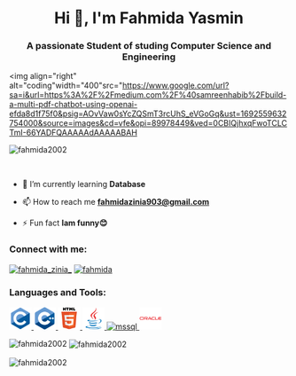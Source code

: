 <h1 align="center">Hi 👋, I'm Fahmida Yasmin</h1>
<h3 align="center">A passionate Student of studing Computer Science and Engineering</h3>

<img align="right" alt="coding"width="400"src="https://www.google.com/url?sa=i&url=https%3A%2F%2Fmedium.com%2F%40samreenhabib%2Fbuild-a-multi-pdf-chatbot-using-openai-efda8d1f75f0&psig=AOvVaw0sYcZQSmT3rcUhS_eVGoGq&ust=1692559632754000&source=images&cd=vfe&opi=89978449&ved=0CBIQjhxqFwoTCLCTmI-66YADFQAAAAAdAAAAABAH
<p align="left"> <img src="https://komarev.com/ghpvc/?username=fahmida2002&label=Profile%20views&color=0e75b6&style=flat" alt="fahmida2002" /> </p>

<p align="left"> <a href="https://twitter.com/" target="blank"><img src="https://img.shields.io/twitter/follow/?logo=twitter&style=for-the-badge" alt="" /></a> </p>

- 🌱 I’m currently learning **Database**

- 📫 How to reach me **fahmidazinia903@gmail.com**

- ⚡ Fun fact **Iam funny😊**

<h3 align="left">Connect with me:</h3>
<p align="left">
<a href="https://instagram.com/fahmida_zinia_" target="blank"><img align="center" src="https://raw.githubusercontent.com/rahuldkjain/github-profile-readme-generator/master/src/images/icons/Social/instagram.svg" alt="fahmida_zinia_" height="30" width="40" /></a>
<a href="https://www.hackerrank.com/fahmida" target="blank"><img align="center" src="https://raw.githubusercontent.com/rahuldkjain/github-profile-readme-generator/master/src/images/icons/Social/hackerrank.svg" alt="fahmida" height="30" width="40" /></a>
</p>

<h3 align="left">Languages and Tools:</h3>
<p align="left"> <a href="https://www.cprogramming.com/" target="_blank" rel="noreferrer"> <img src="https://raw.githubusercontent.com/devicons/devicon/master/icons/c/c-original.svg" alt="c" width="40" height="40"/> </a> <a href="https://www.w3schools.com/cpp/" target="_blank" rel="noreferrer"> <img src="https://raw.githubusercontent.com/devicons/devicon/master/icons/cplusplus/cplusplus-original.svg" alt="cplusplus" width="40" height="40"/> </a> <a href="https://www.w3.org/html/" target="_blank" rel="noreferrer"> <img src="https://raw.githubusercontent.com/devicons/devicon/master/icons/html5/html5-original-wordmark.svg" alt="html5" width="40" height="40"/> </a> <a href="https://www.java.com" target="_blank" rel="noreferrer"> <img src="https://raw.githubusercontent.com/devicons/devicon/master/icons/java/java-original.svg" alt="java" width="40" height="40"/> </a> <a href="https://www.microsoft.com/en-us/sql-server" target="_blank" rel="noreferrer"> <img src="https://www.svgrepo.com/show/303229/microsoft-sql-server-logo.svg" alt="mssql" width="40" height="40"/> </a> <a href="https://www.oracle.com/" target="_blank" rel="noreferrer"> <img src="https://raw.githubusercontent.com/devicons/devicon/master/icons/oracle/oracle-original.svg" alt="oracle" width="40" height="40"/> </a> </p>

<p><img align="left" src="https://github-readme-stats.vercel.app/api/top-langs?username=fahmida2002&show_icons=true&locale=en&layout=compact" alt="fahmida2002" /></p>

<p>&nbsp;<img align="center" src="https://github-readme-stats.vercel.app/api?username=fahmida2002&show_icons=true&locale=en" alt="fahmida2002" /></p>

<p><img align="center" src="https://github-readme-streak-stats.herokuapp.com/?user=fahmida2002&" alt="fahmida2002" /></p>
